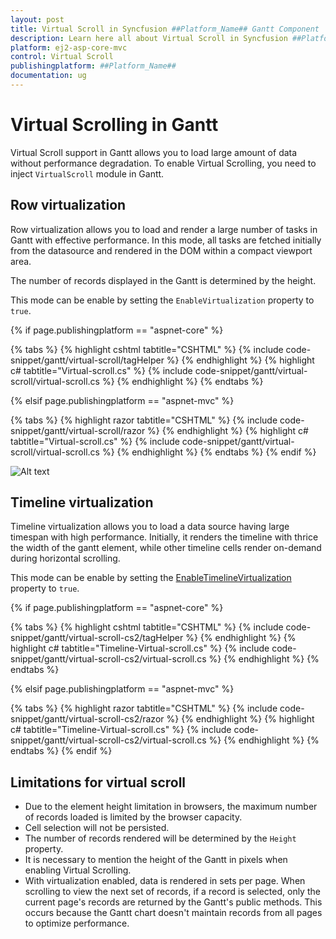 ```yaml
---
layout: post
title: Virtual Scroll in Syncfusion ##Platform_Name## Gantt Component
description: Learn here all about Virtual Scroll in Syncfusion ##Platform_Name## Gantt component of Syncfusion Essential JS 2 and more.
platform: ej2-asp-core-mvc
control: Virtual Scroll
publishingplatform: ##Platform_Name##
documentation: ug
---
```



# Virtual Scrolling in Gantt

Virtual Scroll support in Gantt allows you to load large amount of data without performance degradation. To enable Virtual Scrolling, you need to inject `VirtualScroll` module in Gantt.

## Row virtualization

Row virtualization allows you to load and render a large number of tasks in Gantt with effective performance. In this mode, all tasks are fetched initially from the datasource and rendered in the DOM within a compact viewport area.

The number of records displayed in the Gantt is determined by the height.

This mode can be enable by setting the `EnableVirtualization` property to `true`.

{% if page.publishingplatform == "aspnet-core" %}

{% tabs %}
{% highlight cshtml tabtitle="CSHTML" %}
{% include code-snippet/gantt/virtual-scroll/tagHelper %}
{% endhighlight %}
{% highlight c# tabtitle="Virtual-scroll.cs" %}
{% include code-snippet/gantt/virtual-scroll/virtual-scroll.cs %}
{% endhighlight %}
{% endtabs %}

{% elsif page.publishingplatform == "aspnet-mvc" %}

{% tabs %}
{% highlight razor tabtitle="CSHTML" %}
{% include code-snippet/gantt/virtual-scroll/razor %}
{% endhighlight %}
{% highlight c# tabtitle="Virtual-scroll.cs" %}
{% include code-snippet/gantt/virtual-scroll/virtual-scroll.cs %}
{% endhighlight %}
{% endtabs %}
{% endif %}



![Alt text](images/virtual-scroll.png)

## Timeline virtualization

Timeline virtualization allows you to load a data source having large timespan with high performance. Initially, it renders the timeline with thrice the width of the gantt element, while other timeline cells render on-demand during horizontal scrolling.

This mode can be enable by setting the [EnableTimelineVirtualization](https://help.syncfusion.com/cr/aspnetcore-js2/Syncfusion.EJ2.Gantt.Gantt.html#Syncfusion_EJ2_Gantt_Gantt_EnableTimelineVirtualization) property to `true`.

{% if page.publishingplatform == "aspnet-core" %}

{% tabs %}
{% highlight cshtml tabtitle="CSHTML" %}
{% include code-snippet/gantt/virtual-scroll-cs2/tagHelper %}
{% endhighlight %}
{% highlight c# tabtitle="Timeline-Virtual-scroll.cs" %}
{% include code-snippet/gantt/virtual-scroll-cs2/virtual-scroll.cs %}
{% endhighlight %}
{% endtabs %}

{% elsif page.publishingplatform == "aspnet-mvc" %}

{% tabs %}
{% highlight razor tabtitle="CSHTML" %}
{% include code-snippet/gantt/virtual-scroll-cs2/razor %}
{% endhighlight %}
{% highlight c# tabtitle="Timeline-Virtual-scroll.cs" %}
{% include code-snippet/gantt/virtual-scroll-cs2/virtual-scroll.cs %}
{% endhighlight %}
{% endtabs %}
{% endif %}

## Limitations for virtual scroll

* Due to the element height limitation in browsers, the maximum number of records loaded is limited by the browser capacity.
* Cell selection will not be persisted.
* The number of records rendered will be determined by the `Height` property.
* It is necessary to mention the height of the Gantt in pixels when enabling Virtual Scrolling.
* With virtualization enabled, data is rendered in sets per page. When scrolling to view the next set of records, if a record is selected, only the current page's records are returned by the Gantt's public methods. This occurs because the Gantt chart doesn't maintain records from all pages to optimize performance.
